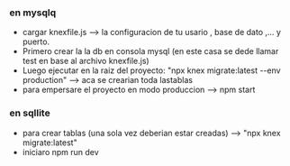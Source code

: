 ### en mysqlq
- cargar knexfile.js --> la configuracion de tu usario , base de dato ,... y puerto.
- Primero crear la la db en consola mysql (en este casa se dede llamar test en base al archivo knexfile.js)
- Luego ejecutar en la raiz del proyecto: "npx knex migrate:latest --env production" --> aca se crearian toda lastablas
- para empersare el proyecto en modo produccion --> npm start

### en sqllite
- para crear tablas (una sola vez deberian estar creadas) --> "npx knex migrate:latest"
- iniciaro npm run dev 
